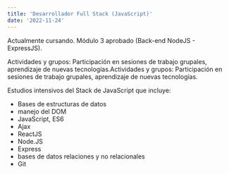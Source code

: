 ```yaml
---
title: 'Desarrollador Full Stack (JavaScript)'
date: '2022-11-24'
---
```


Actualmente cursando. Módulo 3 aprobado (Back-end NodeJS - ExpressJS).

Actividades y grupos: Participación en sesiones de trabajo grupales, aprendizaje de nuevas tecnologías.Actividades y grupos: Participación en sesiones de trabajo grupales, aprendizaje de nuevas tecnologías.

Estudios intensivos del Stack de JavaScript que incluye:
- Bases de estructuras de datos
- manejo del DOM
- JavaScript, ES6
- Ajax
- ReactJS
- Node.JS
- Express
- bases de datos relaciones y no relacionales
- Git